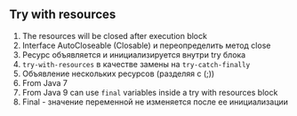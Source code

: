 ## Try with resources
1. The resources will be closed after execution block
2. Interface AutoCloseable (Closable) и переопределить метод close
3. Ресурс объявляется и инициализируется внутри try блока
4. `try-with-resources` в качестве замены на `try-catch-finally`
5. Объявление нескольких ресурсов (разделяя с (;))
6. From Java 7
7. From Java 9 can use `final` variables inside a try with resources block
8. Final - значение переменной не изменяется после ее инициализации
